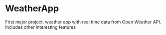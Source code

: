 # WeatherApp
First major project, weather app with real time data from Open Weather API. Includes other interesting features
